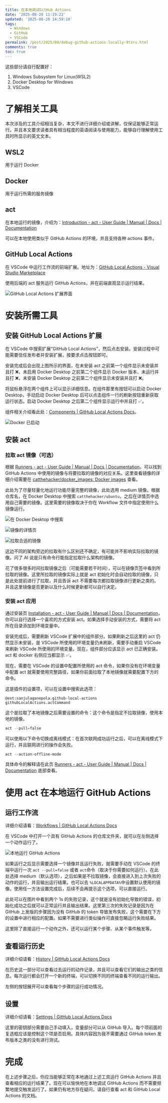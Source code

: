 ```yaml
---
title: 在本地调试GitHub Actions
date: '2025-08-20 11:19:22'
updated: '2025-08-20 14:59:10'
tags:
  - Windows
  - GitHub
  - VSCode
permalink: /post/2025/08/debug-github-actions-locally-9tzrs.html
comments: true
toc: true
---
```






这些部分请自行配置好：

1. Windows Subsystem for Linux(WSL2)
2. Docker Desktop for Windows
3. VSCode

# 了解相关工具

本次涉及的工具介绍相当复杂，本文不进行详细介绍或讲解，仅保证能够正常运行。并且本文要求读者具有相当程度的英语阅读与使用能力，能够自行理解使用工具时所显示的英文文本。

## WSL2

用于运行 Docker

## Docker

用于运行所需的服务镜像

## act

在本地运行的镜像，介绍为：[Introduction - act - User Guide | Manual | Docs | Documentation](https://nektosact.com/introduction.html)

可以在本地使用类似于 GitHub Actions 的环境，并且支持各种 actions 事件。

## GitHub Local Actions

在 VSCode 中运行工作流的前端扩展。地址为：[GitHub Local Actions - Visual Studio Marketplace](https://marketplace.visualstudio.com/items?itemName=SanjulaGanepola.github-local-actions)

使用后端的 act 服务运行 GitHub Actions，并在前端直观显示运行结果。

![GitHub Local Actions 扩展界面](https://cdn-res.emptylight.cn/share/img/2025/2ffdb64087624ab890291f09156ba71f.png "GitHub")

# 安装所需工具

## 安装 GitHub Local Actions 扩展

在 VSCode 中搜索扩展“GitHub Local Actions”，然后点击安装。安装过程中可能需要信任发布者并安装扩展，按要求点击按钮即可。

安装完成后会出现上图所示的界面，在未安装 act 之前第一个组件显示未安装并且打 ❌，未启用 Docker Desktop 之前第二个组件显示 Docker 版本、未运行并且打 ❌，未安装 Docker Desktop 之前第二个组件显示未安装并且打 ❌。

将鼠标悬浮在两个组件上可以显示详细信息。在组件那里有按钮可以启动 Docker Desktop，手动启动 Docker Desktop 后可以点击组件一行的刷新按钮重新获取运行状态。启动 Docker Desktop 之后第二个组件显示运行中并且打 ✅。

组件相关介绍看此处：[Components | GitHub Local Actions Docs](https://sanjulaganepola.github.io/github-local-actions-docs/usage/components/)。

![Docker 已启动](https://cdn-res.emptylight.cn/share/img/2025/633539647877822657932a55e85d6d07.png "Docker已启动")

## 安装 act

### 拉取 act 镜像（可选）

根据 [Runners - act - User Guide | Manual | Docs | Documentation](https://nektosact.com/usage/runners.html)，可以找到 GitHub Actions 中使用的镜像与将要拉取的镜像的对应关系。这里查看镜像的详细介绍需要在 [catthehacker/docker_images: Docker images](https://github.com/catthehacker/docker_images) 查看。

此处为了尽量轻量化地运行功能尽量完整的镜像，此处选用 medium 镜像。根据仓库名，在 Docker Desktop 中搜索 `catthehacker/ubuntu`，之后在详情页中选用自己需要的镜像。这里需要的镜像取决于你在 Workflow 文件中指定使用什么镜像运行。

![在 Docker Desktop 中搜索](https://cdn-res.emptylight.cn/share/img/2025/82d5f5db0da5dba2362da171f1452190.png "在")

![镜像的详情页](https://cdn-res.emptylight.cn/share/img/2025/53c43e94b2c33e9522f1354919c23a7a.png "镜像的详情页")

![拉取合适的镜像](https://cdn-res.emptylight.cn/share/img/2025/019f39516c0cfb768fb49c7fb1f92010.png "拉取合适的镜像")

这边不同的架构旁边的拉取有什么区别还不确定，有可能并不影响实际拉取的镜像。问了 AI 说是只有命令行能指定拉取什么架构的镜像。

花了很多很多时间拉取镜像之后（可能需要若干时间），可以在镜像页签中看到所拉取的镜像。这里所拉取的镜像实际上就是 act 初始化时会自动拉取的镜像，只是此处提前进行了拉取，并且告诉 act 不需要每次都拉取镜像进行更新之类的。并且这里镜像是否更新以及什么时候更新都可以自行决定。

### 安装 act 应用

通过安装页 [Installation - act - User Guide | Manual | Docs | Documentation](https://nektosact.com/installation/index.html)，你可以自行选择一个喜欢的方式安装 act。如果选择手动安装的方式，需要将 act 所在目录添加到环境变量中。

安装完成后，需要刷新 VSCode 扩展中的组件部分。如果刷新之后这里的 act 仍然显示未安装，是 VSCode 所使用的环境变量仍未刷新，需要手动重启 VSCode 来刷新 VSCode 所使用的环境变量。现在，组件部分应该显示 act 已正确安装。act 和 docker 右侧应当都显示 ✅。

现在，需要在 VSCode 的设置中配置所使用的 act 命令，如果你没有在环境变量中配置 act 就需要使用完整路径，如果你前面拉取了本地镜像就需要配置下方的命令。

这是插件的设置项，可以在设置中搜索此选项：

```
@ext:sanjulaganepola.github-local-actions githubLocalActions.actCommand
```

这个是拉取了本地镜像之后需要设置的命令：这个命令是指定不拉取镜像，使用本地的镜像。

```powershell
act --pull=false
```

可以使用以下命令切换成离线模式：在首次联网成功运行之后，可以在离线模式下运行，并且联网进行的操作会失败。

```powershell
act --action-offline-mode
```

具体命令的解释请在此页 [Runners - act - User Guide | Manual | Docs | Documentation](https://nektosact.com/usage/runners.html) 底部查看。

# 使用 act 在本地运行 GitHub Actions

## 运行工作流

详细介绍请看：[Workflows | GitHub Local Actions Docs](https://sanjulaganepola.github.io/github-local-actions-docs/usage/workflows/)

在 VSCode 中打开一个具有 GitHub Actions 的仓库文件夹，就可以在左侧选择一个动作运行了。

![本地运行 GitHub Actions](https://cdn-res.emptylight.cn/share/img/2025/617cc8090dc66ef3f3bf52c5feda6b03.png "本地运行")

如果运行之后显示需要选择一个镜像并且运行失败，就需要手动在 VSCode 的终端中运行一次 `act --pull=false` ​或者 `act` ​命令（取决于你需要如何运行）。在此处选择 medium（默认选项），之后如果是不拉取镜像，会直接进入到上次失败的动作的运行，并且输出运行结果。也可以去 `%LOCALAPPDATA%` ​中设置默认使用的镜像。使用任一方法设置完成后，后续不会再提示这个选项，可以直接运行。

此处可以在图片中看到两个 1s 的失败记录，这个就是没有初始化导致的错误，初始化成功之后就可以正常运行并且输出结果。这里第三次的失败记录是因为在 GitHub 上发版的步骤因为没有 GitHub 的 token 导致发布失败，这个需要在下方的设置中进行相应的配置。如果不需要进行类似操作可直接忽略运行失败结果。

这里除了直接运行一个动作之外，还可以运行某个步骤、从某个事件触发等。

## 查看运行历史

详细介绍请看：[History | GitHub Local Actions Docs](https://sanjulaganepola.github.io/github-local-actions-docs/usage/history/)

在历史这一部分可以查看过去运行的动作记录，并且可以查看它们的输出之类的信息。每次运行都会打开一个新的终端，可以切换不同的终端查看不同的运行输出。

左侧的按钮展开可以查看每个步骤的运行成功情况。

## 设置

详细介绍请看：[Settings | GitHub Local Actions Docs](https://sanjulaganepola.github.io/github-local-actions-docs/usage/settings/)

这里的密钥部分需要自己手动填入，变量部分可以从 GitHub 导入。每个项前面的复选框应该是控制这个项是否启用。具体内容因为我不需要通过 GitHub token 发布版本之类的没有进行测试。

# 完成

在上述步骤之后，你应当能够正常在本地通过上述工具运行 GitHub Actions 并且查看相应的运行结果了。现在可以愉快地在本地调试 GitHub Actions 而不需要频繁地提交触发运行了。如果仍有地方存在疑问，请自行查看 act 和 GitHub Local Actions 的文档。
